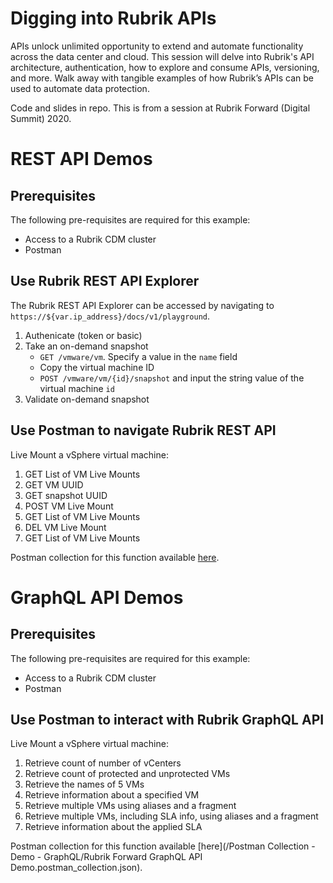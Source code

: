 # Digging into Rubrik APIs

APIs unlock unlimited opportunity to extend and automate functionality across the data center and cloud. This session will delve into Rubrik's API architecture, authentication, how to explore and consume APIs, versioning, and more. Walk away with tangible examples of how Rubrik’s APIs can be used to automate data protection.

Code and slides in repo. This is from a session at Rubrik Forward (Digital Summit) 2020.

# REST API Demos

## Prerequisites
The following pre-requisites are required for this example:

* Access to a Rubrik CDM cluster
* Postman

## Use Rubrik REST API Explorer
The Rubrik REST API Explorer can be accessed by navigating to `https://${var.ip_address}/docs/v1/playground`.

1. Authenicate (token or basic)
2. Take an on-demand snapshot
    * `GET /vmware/vm`. Specify a value in the `name` field
    * Copy the virtual machine ID
    * `POST /vmware/vm/{id}/snapshot` and input the string value of the virtual machine `id`
3. Validate on-demand snapshot

## Use Postman to navigate Rubrik REST API
Live Mount a vSphere virtual machine:

1. GET List of VM Live Mounts
2. GET VM UUID
3. GET snapshot UUID
4. POST VM Live Mount
5. GET List of VM Live Mounts
6. DEL VM Live Mount
7. GET List of VM Live Mounts

Postman collection for this function available [here](/Postman%20Collection%20-%20Demo%20-%20VM%20Live%20Mount). 

# GraphQL API Demos

## Prerequisites
The following pre-requisites are required for this example:

* Access to a Rubrik CDM cluster
* Postman

## Use Postman to interact with Rubrik GraphQL API
Live Mount a vSphere virtual machine:

1. Retrieve count of number of vCenters
2. Retrieve count of protected and unprotected VMs
3. Retrieve the names of 5 VMs
4. Retrieve information about a specified VM
5. Retrieve multiple VMs using aliases and a fragment
6. Retrieve multiple VMs, including SLA info, using aliases and a fragment
7. Retrieve information about the applied SLA

Postman collection for this function available [here](/Postman Collection - Demo - GraphQL/Rubrik Forward GraphQL API Demo.postman_collection.json). 
